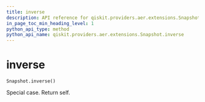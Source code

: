 ```yaml
---
title: inverse
description: API reference for qiskit.providers.aer.extensions.Snapshot.inverse
in_page_toc_min_heading_level: 1
python_api_type: method
python_api_name: qiskit.providers.aer.extensions.Snapshot.inverse
---
```


# inverse

<span id="qiskit.providers.aer.extensions.Snapshot.inverse" />

`Snapshot.inverse()`

Special case. Return self.

